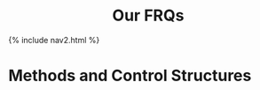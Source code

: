 <br>
<br>
<h1 style ="text-align: center">Our FRQs</h1>

<div id="title">
{% include nav2.html %}
</div>

# Methods and Control Structures